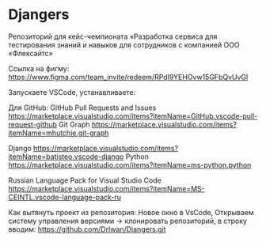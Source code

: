 # Djangers
Репозиторий для кейс-чемпионата «Разработка сервиса для тестирования знаний и навыков для сотрудников с компанией ООО «Флексайтс»


Ссылка на фигму:
https://www.figma.com/team_invite/redeem/RPdI9YEHOvw15GFbQvUvGl



Запускаете VSCode, устанавливаете:

Для GitHub:
GitHub Pull Requests and Issues https://marketplace.visualstudio.com/items?itemName=GitHub.vscode-pull-request-github
Git Graph https://marketplace.visualstudio.com/items?itemName=mhutchie.git-graph

Django https://marketplace.visualstudio.com/items?itemName=batisteo.vscode-django
Python https://marketplace.visualstudio.com/items?itemName=ms-python.python

Russian Language Pack for Visual Studio Code https://marketplace.visualstudio.com/items?itemName=MS-CEINTL.vscode-language-pack-ru

Как вытянуть проект из репозитория:
Новое окно в VsCode,
Открываем систему управления версиями -> клонировать репозиторий, в строку вводим:
https://github.com/DrIwan/Djangers.git

